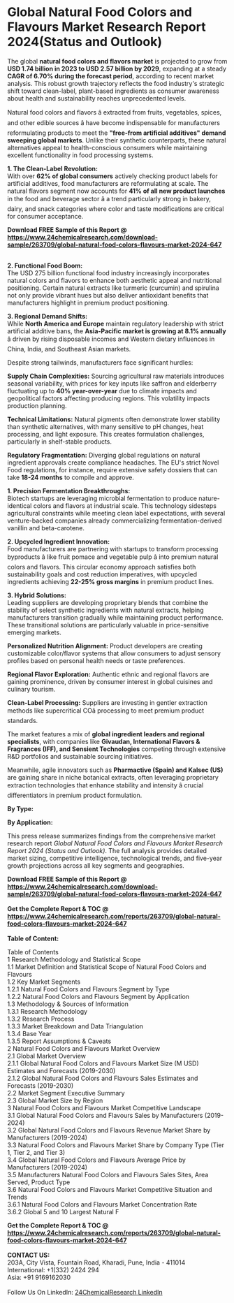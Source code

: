 <h1>Global Natural Food Colors and Flavours Market Research Report 2024(Status and Outlook)</h1><p>The global <strong>natural food colors and flavors market</strong> is projected to grow from <strong>USD 1.74 billion in 2023 to USD 2.57 billion by 2029</strong>, expanding at a steady <strong>CAGR of 6.70% during the forecast period</strong>, according to recent market analysis. This robust growth trajectory reflects the food industry's strategic shift toward clean-label, plant-based ingredients as consumer awareness about health and sustainability reaches unprecedented levels.</p><p>Natural food colors and flavors â extracted from fruits, vegetables, spices, and other edible sources â have become indispensable for manufacturers reformulating products to meet the <strong>"free-from artificial additives" demand sweeping global markets</strong>. Unlike their synthetic counterparts, these natural alternatives appeal to health-conscious consumers while maintaining excellent functionality in food processing systems.</p><p><strong>1. The Clean-Label Revolution:</strong><br>
With over <strong>62% of global consumers</strong> actively checking product labels for artificial additives, food manufacturers are reformulating at scale. The natural flavors segment now accounts for <strong>41% of all new product launches</strong> in the food and beverage sector â a trend particularly strong in bakery, dairy, and snack categories where color and taste modifications are critical for consumer acceptance.</p><div><b>Download FREE Sample of this Report @ 
            <a href="https://www.24chemicalresearch.com/download-sample/263709/global-natural-food-colors-flavours-market-2024-647">
            https://www.24chemicalresearch.com/download-sample/263709/global-natural-food-colors-flavours-market-2024-647</a></b></div><br><p><strong>2. Functional Food Boom:</strong><br>
The USD 275 billion functional food industry increasingly incorporates natural colors and flavors to enhance both aesthetic appeal and nutritional positioning. Certain natural extracts like turmeric (curcumin) and spirulina not only provide vibrant hues but also deliver antioxidant benefits that manufacturers highlight in premium product positioning.</p><p><strong>3. Regional Demand Shifts:</strong><br>
While <strong>North America and Europe</strong> maintain regulatory leadership with strict artificial additive bans, the <strong>Asia-Pacific market is growing at 8.1% annually</strong> â driven by rising disposable incomes and Western dietary influences in China, India, and Southeast Asian markets.</p><p>Despite strong tailwinds, manufacturers face significant hurdles:</p><p><strong>Supply Chain Complexities:</strong> Sourcing agricultural raw materials introduces seasonal variability, with prices for key inputs like saffron and elderberry fluctuating up to <strong>40% year-over-year</strong> due to climate impacts and geopolitical factors affecting producing regions. This volatility impacts production planning.</p><p><strong>Technical Limitations:</strong> Natural pigments often demonstrate lower stability than synthetic alternatives, with many sensitive to pH changes, heat processing, and light exposure. This creates formulation challenges, particularly in shelf-stable products.</p><p><strong>Regulatory Fragmentation:</strong> Diverging global regulations on natural ingredient approvals create compliance headaches. The EU's strict Novel Food regulations, for instance, require extensive safety dossiers that can take <strong>18-24 months</strong> to compile and approve.</p><p><strong>1. Precision Fermentation Breakthroughs:</strong><br>
Biotech startups are leveraging microbial fermentation to produce nature-identical colors and flavors at industrial scale. This technology sidesteps agricultural constraints while meeting clean label expectations, with several venture-backed companies already commercializing fermentation-derived vanillin and beta-carotene.</p><p><strong>2. Upcycled Ingredient Innovation:</strong><br>
Food manufacturers are partnering with startups to transform processing byproducts â like fruit pomace and vegetable pulp â into premium natural colors and flavors. This circular economy approach satisfies both sustainability goals and cost reduction imperatives, with upcycled ingredients achieving <strong>22-25% gross margins</strong> in premium product lines.</p><p><strong>3. Hybrid Solutions:</strong><br>
Leading suppliers are developing proprietary blends that combine the stability of select synthetic ingredients with natural extracts, helping manufacturers transition gradually while maintaining product performance. These transitional solutions are particularly valuable in price-sensitive emerging markets.</p><p><strong>Personalized Nutrition Alignment:</strong> Product developers are creating customizable color/flavor systems that allow consumers to adjust sensory profiles based on personal health needs or taste preferences.</p><p><strong>Regional Flavor Exploration:</strong> Authentic ethnic and regional flavors are gaining prominence, driven by consumer interest in global cuisines and culinary tourism.</p><p><strong>Clean-Label Processing:</strong> Suppliers are investing in gentler extraction methods like supercritical COâ processing to meet premium product standards.</p><p>The market features a mix of <strong>global ingredient leaders and regional specialists</strong>, with companies like <strong>Givaudan, International Flavors &amp; Fragrances (IFF), and Sensient Technologies</strong> competing through extensive R&amp;D portfolios and sustainable sourcing initiatives.</p><p>Meanwhile, agile innovators such as <strong>Pharmactive (Spain) and Kalsec (US)</strong> are gaining share in niche botanical extracts, often leveraging proprietary extraction technologies that enhance stability and intensity â crucial differentiators in premium product formulation.</p><p><strong>By Type:</strong></p><p><strong>By Application:</strong></p><p>This press release summarizes findings from the comprehensive market research report <em>Global Natural Food Colors and Flavours Market Research Report 2024 (Status and Outlook)</em>. The full analysis provides detailed market sizing, competitive intelligence, technological trends, and five-year growth projections across all key segments and geographies.</p><div><b>Download FREE Sample of this Report @ 
            <a href="https://www.24chemicalresearch.com/download-sample/263709/global-natural-food-colors-flavours-market-2024-647">
            https://www.24chemicalresearch.com/download-sample/263709/global-natural-food-colors-flavours-market-2024-647</a></b></div><br><div><b>Get the Complete Report & TOC @ 
            <a href="https://www.24chemicalresearch.com/reports/263709/global-natural-food-colors-flavours-market-2024-647">
            https://www.24chemicalresearch.com/reports/263709/global-natural-food-colors-flavours-market-2024-647</a></b></div><br>
            <b>Table of Content:</b><p>Table of Contents<br />
1 Research Methodology and Statistical Scope<br />
1.1 Market Definition and Statistical Scope of Natural Food Colors and Flavours<br />
1.2 Key Market Segments<br />
1.2.1 Natural Food Colors and Flavours Segment by Type<br />
1.2.2 Natural Food Colors and Flavours Segment by Application<br />
1.3 Methodology & Sources of Information<br />
1.3.1 Research Methodology<br />
1.3.2 Research Process<br />
1.3.3 Market Breakdown and Data Triangulation<br />
1.3.4 Base Year<br />
1.3.5 Report Assumptions & Caveats<br />
2 Natural Food Colors and Flavours Market Overview<br />
2.1 Global Market Overview<br />
2.1.1 Global Natural Food Colors and Flavours Market Size (M USD) Estimates and Forecasts (2019-2030)<br />
2.1.2 Global Natural Food Colors and Flavours Sales Estimates and Forecasts (2019-2030)<br />
2.2 Market Segment Executive Summary<br />
2.3 Global Market Size by Region<br />
3 Natural Food Colors and Flavours Market Competitive Landscape<br />
3.1 Global Natural Food Colors and Flavours Sales by Manufacturers (2019-2024)<br />
3.2 Global Natural Food Colors and Flavours Revenue Market Share by Manufacturers (2019-2024)<br />
3.3 Natural Food Colors and Flavours Market Share by Company Type (Tier 1, Tier 2, and Tier 3)<br />
3.4 Global Natural Food Colors and Flavours Average Price by Manufacturers (2019-2024)<br />
3.5 Manufacturers Natural Food Colors and Flavours Sales Sites, Area Served, Product Type<br />
3.6 Natural Food Colors and Flavours Market Competitive Situation and Trends<br />
3.6.1 Natural Food Colors and Flavours Market Concentration Rate<br />
3.6.2 Global 5 and 10 Largest Natural F</p><div><b>Get the Complete Report & TOC @ 
            <a href="https://www.24chemicalresearch.com/reports/263709/global-natural-food-colors-flavours-market-2024-647">
            https://www.24chemicalresearch.com/reports/263709/global-natural-food-colors-flavours-market-2024-647</a></b></div><br><b>CONTACT US:</b><br>
            203A, City Vista, Fountain Road, Kharadi, Pune, India - 411014<br>
            International: +1(332) 2424 294<br>
            Asia: +91 9169162030 <br><br>
            Follow Us On LinkedIn: <a href="https://www.linkedin.com/company/24chemicalresearch/">24ChemicalResearch LinkedIn</a>